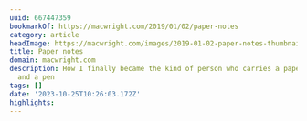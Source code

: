 ```yaml
---
uuid: 667447359
bookmarkOf: https://macwright.com/2019/01/02/paper-notes
category: article
headImage: https://macwright.com/images/2019-01-02-paper-notes-thumbnail-image.jpg
title: Paper notes
domain: macwright.com
description: How I finally became the kind of person who carries a paper notebook
  and a pen
tags: []
date: '2023-10-25T10:26:03.172Z'
highlights: 
---
```




